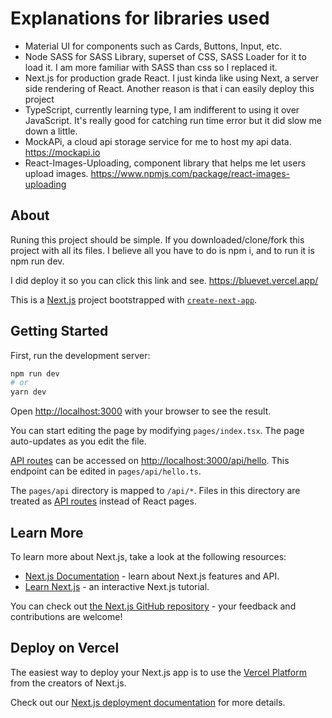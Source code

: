 # Explanations for libraries used
- Material UI for components such as Cards, Buttons, Input, etc.
- Node SASS for SASS Library, superset of CSS, SASS Loader for it to load it. I am more familiar with SASS than css so I replaced it.
- Next.js for production grade React. I just kinda like using Next, a server side rendering of React. Another reason is that i can easily deploy this project
- TypeScript, currently learning type, I am indifferent to using it over JavaScript. It's really good for catching run time error but it did slow me down a little.
- MockAPi, a cloud api storage service for me to host my api data. https://mockapi.io
- React-Images-Uploading, component library that helps me let users upload images. https://www.npmjs.com/package/react-images-uploading

## About
Runing this project should be simple. If you downloaded/clone/fork this project with all its files. I believe all you have to do is npm i, and to run it is npm run dev.

I did deploy it so you can click this link and see. https://bluevet.vercel.app/

This is a [Next.js](https://nextjs.org/) project bootstrapped with [`create-next-app`](https://github.com/vercel/next.js/tree/canary/packages/create-next-app).

## Getting Started

First, run the development server:

```bash
npm run dev
# or
yarn dev
```

Open [http://localhost:3000](http://localhost:3000) with your browser to see the result.

You can start editing the page by modifying `pages/index.tsx`. The page auto-updates as you edit the file.

[API routes](https://nextjs.org/docs/api-routes/introduction) can be accessed on [http://localhost:3000/api/hello](http://localhost:3000/api/hello). This endpoint can be edited in `pages/api/hello.ts`.

The `pages/api` directory is mapped to `/api/*`. Files in this directory are treated as [API routes](https://nextjs.org/docs/api-routes/introduction) instead of React pages.

## Learn More

To learn more about Next.js, take a look at the following resources:

- [Next.js Documentation](https://nextjs.org/docs) - learn about Next.js features and API.
- [Learn Next.js](https://nextjs.org/learn) - an interactive Next.js tutorial.

You can check out [the Next.js GitHub repository](https://github.com/vercel/next.js/) - your feedback and contributions are welcome!

## Deploy on Vercel

The easiest way to deploy your Next.js app is to use the [Vercel Platform](https://vercel.com/new?utm_medium=default-template&filter=next.js&utm_source=create-next-app&utm_campaign=create-next-app-readme) from the creators of Next.js.

Check out our [Next.js deployment documentation](https://nextjs.org/docs/deployment) for more details.
